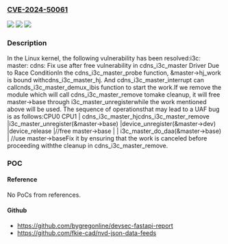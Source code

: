 ### [CVE-2024-50061](https://cve.mitre.org/cgi-bin/cvename.cgi?name=CVE-2024-50061)
![](https://img.shields.io/static/v1?label=Product&message=Linux&color=blue)
![](https://img.shields.io/static/v1?label=Version&message=3a379bbcea0af6280e1ca0d1edfcf4e68cde6ee0%3C%202a21bad9964c91b34d65ba269914233720c0b1ce%20&color=brighgreen)
![](https://img.shields.io/static/v1?label=Vulnerability&message=n%2Fa&color=brighgreen)

### Description

In the Linux kernel, the following vulnerability has been resolved:i3c: master: cdns: Fix use after free vulnerability in cdns_i3c_master Driver Due to Race ConditionIn the cdns_i3c_master_probe function, &master->hj_work is bound withcdns_i3c_master_hj. And cdns_i3c_master_interrupt can callcnds_i3c_master_demux_ibis function to start the work.If we remove the module which will call cdns_i3c_master_remove tomake cleanup, it will free master->base through i3c_master_unregisterwhile the work mentioned above will be used. The sequence of operationsthat may lead to a UAF bug is as follows:CPU0                                      CPU1                                     | cdns_i3c_master_hjcdns_i3c_master_remove               |i3c_master_unregister(&master->base) |device_unregister(&master->dev)      |device_release                       |//free master->base                  |                                     | i3c_master_do_daa(&master->base)                                     | //use master->baseFix it by ensuring that the work is canceled before proceeding withthe cleanup in cdns_i3c_master_remove.

### POC

#### Reference
No PoCs from references.

#### Github
- https://github.com/bygregonline/devsec-fastapi-report
- https://github.com/fkie-cad/nvd-json-data-feeds

